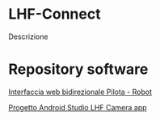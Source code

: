 # LHF-Connect

Descrizione

# Repository software

[Interfaccia web bidirezionale Pilota - Robot](https://github.com/NMMI/LHF_rtc)

[Progetto Android Studio LHF Camera app](https://github.com/NMMI/LHF_Camera)
